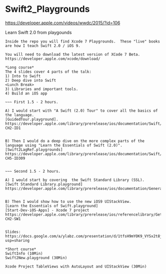 # Swift2_Playgrounds

https://developer.apple.com/videos/wwdc/2015/?id=106

Learn Swift 2.0 from playgounds

~~~
Inside the repo you will find Xcode 7 Playgrounds.  These "live" books are how I teach Swift 2.0 / iOS 9.

You will need to download the latest version of XCode 7 Beta. 
https://developer.apple.com/xcode/download/

*Long course*
The 4 slides cover 4 parts of the talk:  
1) Into to Swift
2) Deep dive into Swift
<Lunch Break>
3) Libraries and important tools.
4) Build an iOS app

~~~ First 1.5 - 2 hours.

A) I would start with "A Swift (2.0) Tour" to cover all the basics of the language.   
[GuidedTour.playground].  
https://developer.apple.com/library/prerelease/ios/documentation/Swift/Conceptual/Swift_Programming_Language/GuidedTour.html#//apple_ref/doc/uid/TP40014097-CH2-ID1


B) Then I would do a deep dive on the more complex parts of the language using "Learn the Essentials of Swift (2.0)".
[Swift2LagRef.playgrounds]
https://developer.apple.com/library/prerelease/ios/documentation/Swift/Conceptual/Swift_Programming_Language/TheBasics.html#//apple_ref/doc/uid/TP40014097-CH5-ID309


~~~ Second 1.5 - 2 hours.

A) I would start by covering  the Swift Standard Library (SSL). 
[Swift Standard Library.playground]
https://developer.apple.com/library/prerelease/ios/documentation/General/Reference/SwiftStandardLibraryReference/


B) Then I would show how to use the new iOS9 UIStackView. 
[Learn the Essentials of Swift.playground]
[Start-Dev-iOS-Apps] - Xcode 7 project
https://developer.apple.com/library/prerelease/ios/referencelibrary/GettingStarted/DevelopiOSAppsSwift/index.html#//apple_ref/doc/uid/TP40015214-CH2-SW1


Slides: 
https://docs.google.com/a/ylabz.com/presentation/d/1tfsH9mYOK9_VYSx2t8juFXKvJzLThlhLHwqT5bWfswE/edit?usp=sharing

*Short course*
SwiftInfo (10Min)
Swift2New.playground (30Min)

Xcode Project TableViews with AutoLayout and UIStackView (30Min)







